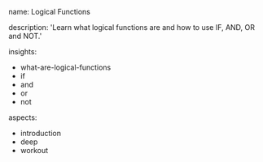 name: Logical Functions

description: 'Learn what logical functions are and how to use IF, AND, OR and NOT.'

insights:
  - what-are-logical-functions
  - if
  - and
  - or
  - not

aspects:
  - introduction
  - deep
  - workout
 
